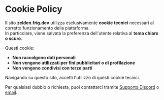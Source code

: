# Cookie Policy

Il sito **zelden.frig.dev** utilizza esclusivamente **cookie tecnici** necessari al corretto funzionamento della piattaforma.  
In particolare, viene salvata la preferenza dell'utente relativa al **tema chiaro o scuro**.

Questi cookie:

- **Non raccolgono dati personali**
- **Non vengono utilizzati per fini pubblicitari o di profilazione**
- **Non vengono condivisi con terze parti**

Navigando su questo sito, accetti l'utilizzo di questi cookie tecnici.

Per qualsiasi dubbio o richiesta, puoi contattarci tramite [Supporto Discord](https://discord.gg/zelden) o [email](mailto:support@zelden.frig.dev).
